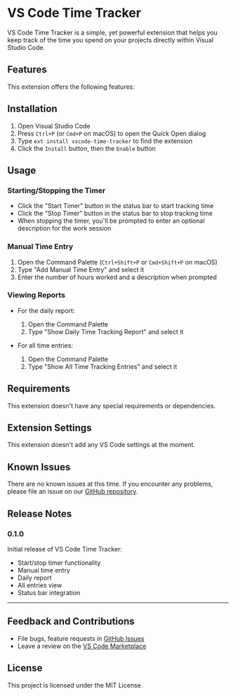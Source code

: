 # VS Code Time Tracker

VS Code Time Tracker is a simple, yet powerful extension that helps you keep track of the time you spend on your projects directly within Visual Studio Code.

## Features

This extension offers the following features:

## Installation

1. Open Visual Studio Code
2. Press `Ctrl+P` (or `Cmd+P` on macOS) to open the Quick Open dialog
3. Type `ext install vscode-time-tracker` to find the extension
4. Click the `Install` button, then the `Enable` button

## Usage

### Starting/Stopping the Timer

- Click the "Start Timer" button in the status bar to start tracking time
- Click the "Stop Timer" button in the status bar to stop tracking time
- When stopping the timer, you'll be prompted to enter an optional description for the work session

### Manual Time Entry

1. Open the Command Palette (`Ctrl+Shift+P` or `Cmd+Shift+P` on macOS)
2. Type "Add Manual Time Entry" and select it
3. Enter the number of hours worked and a description when prompted

### Viewing Reports

- For the daily report:

  1. Open the Command Palette
  2. Type "Show Daily Time Tracking Report" and select it

- For all time entries:
  1. Open the Command Palette
  2. Type "Show All Time Tracking Entries" and select it

## Requirements

This extension doesn't have any special requirements or dependencies.

## Extension Settings

This extension doesn't add any VS Code settings at the moment.

## Known Issues

There are no known issues at this time. If you encounter any problems, please file an issue on our [GitHub repository](https://github.com/sampath-kumaramd/vscode-time-tracker).

## Release Notes

### 0.1.0

Initial release of VS Code Time Tracker:

- Start/stop timer functionality
- Manual time entry
- Daily report
- All entries view
- Status bar integration

---

## Feedback and Contributions

- File bugs, feature requests in [GitHub Issues](https://github.com/sampath-kumaramd/vscode-time-tracker/issues)
- Leave a review on the [VS Code Marketplace](https://marketplace.visualstudio.com/items?itemName=sampath-kumaramd.vscode-time-tracker)

## License

This project is licensed under the MIT License.
